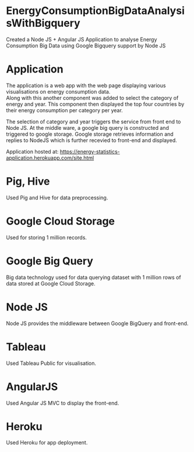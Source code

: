 # EnergyConsumptionBigDataAnalysisWithBigquery

Created a Node JS + Angular JS Application to analyse Energy Consumption Big Data using Google Bigquery support by Node JS

# Application

The application is a web app with the web page displaying various visualisations on energy consumption data.  
Along with this another component was added to select the category of energy and year.  This component then displayed the
top four countries by their energy consumption per category per year.

The selection of category and year triggers the service from front end to Node JS.  At the middle ware, 
a google big query is constructed and triggered to google storage.  Google storage retrieves information and replies 
to NodeJS which is further recevied to front-end and displayed.

Application hosted at: https://energy-statistics-application.herokuapp.com/site.html

# Pig, Hive

Used Pig and Hive for data preprocessing.

# Google Cloud Storage

Used for storing 1 million records.

# Google Big Query

Big data technology used for data querying dataset with 1 million rows of data stored at Google Cloud Storage.

# Node JS

Node JS provides the middleware between Google BigQuery and front-end.

# Tableau

Used Tableau Public for visualisation.

# AngularJS

Used Angular JS MVC to display the front-end.

# Heroku

Used Heroku for app deployment.












